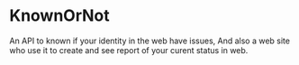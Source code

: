 # KnownOrNot
An API to known if your identity in the web have issues, 
And also a web site who use it to create and see report of your curent status in web.

